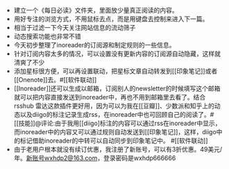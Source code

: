 - 建立一个《每日必读》文件夹，里面放少量真正阅读的内容。
- 用好专注的浏览方式，不用鼠标去点，而是用键盘去控制来进入下一篇。
- 相当于过滤一下今天关注网站信息的流动筛子
- 动态搜索功能也非常不错
- 今天初步整理了inoreader的订阅源和制定规则的一些信息。
- 针对订阅内容太多的情况，可以设置没有更新内容的订阅源自动隐藏，这样就清爽了不少
- 添加星标很方便，可以再设置联动，把星标文章自动转发到[[印象笔记]]或者[[Onenote]]去。#[[软件联动]] 
- [[Inoreader]]还可以生成以邮箱，订阅别人的newsletter的时候填写这个邮箱就可以把内容直接发送到inoreader中，再也不用到邮箱里去看了。结合rsshub 雷达这款插件更好用，因为可以为我在[[豆瓣]]、少数派和知乎上的动态以及diigo的标注记录生成rss，在inoreader中也可回顾自己的阅读了。#[[技能]]@评论:由于我用[[diigo]标注的内容可以通过rss在inoreader中显示，而inoreader中的内容又可以通过规则自动发送到[[印象笔记]]，这样，diigo中的标记借助inoreader的中转可以自动同步到印象笔记中。 #[[软件联动]]
- 由于老用户根本就没有续订优惠，我注册了新账号，可以有3折优惠。49美元/年。新账号wxhdp2@163.com，登录密码是wxhdp666666
